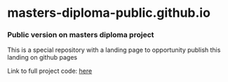 # masters-diploma-public.github.io
### Public version on masters diploma project

This is a special repository with a landing page to opportunity publish this landing on github pages

Link to full project code: [here](https://github.com/ovsiannykov/masters-diploma)

